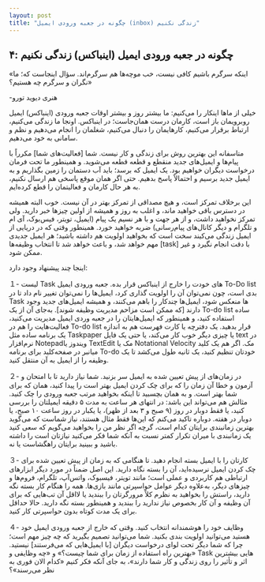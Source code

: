 ```yaml
---
layout: post
title: "چگونه در جعبه ورودی ایمیل (inbox) زندگی نکنیم"
---
```

۴: چگونه در جعبه ورودی ایمیل (اینباکس) زندگی نکنیم
------------------------------------------------

«اینکه سرگرم باشیم کافی نیست، خب موچه‌ها هم سرگرم‌اند. سؤال اینجاست که؛
ما نگران و سرگرم چه هستیم؟»

-هنری دیوید تورو

خیلی از ماها اینکار را می‌کنیم: ما بیشتر روز و بیشتر اوقات جعبه ورودی
(اینباکس) ایمیل روبرویمان باز است، کارمان درست همان‌جاست؛ در اینباکس.
اونجا ما زندگی می‌کنیم، ارتباط برقرار می‌کنیم، کارهایمان را دنبال
می‌کنیم، شغلمان را انجام می‌دهیم و نظم و سامانی به خود می‌دهیم.

متاسفانه این بهترین روش برای زندگی و کار نیست. شما \[فعالیت‌های شما\]
مکرراً با پیام‌ها و ایمیل‌های جدید منقطع و قطعه قطعه می‌شوید. و همینطور
ما تحت فرمان درخواست دیگران خواهیم بود. یک ایمیل که برسد؛ باید آب دستمان
را زمین بگذاریم و به ایمیل جدید برسیم و احتمالاً پاسخ بدهیم. حتی اگر
همان موقع پاسخی هم ارسال نکنیم، به هر حال کارمان و فعالیتمان را قطع
کرده‌ایم.

این برخلاف تمرکز است، و هیچ مصداقی از تمرکز بهتر در آن نیست. خوب البته
همیشه در دسترس باقی خواهید ماند، و اغلب به روز و همیشه از اولین چیزها
خبر دارید. ولی تمرکز نخواهید داشت، و از هر جهت و با هر نسیم یک پیام
(ایمیل، تویتر، فیس‌بوک، آی ام و تلگرام و دیگر کانال‌های پیام‌رسانی) ضربه
خواهید خورد. همینطور وقتی که در دریایی از ایمیل زندگی می‌کیند سخت است که
بخواهید اولویت هم داشته باشید؛ هر ایمیل جدیدی مهم خواهد شد، و باعث خواهد
شد تا انتخاب وظیفه‌ها \[task\] با دقت انجام نگیرد و غیر ممکن شود.

اینجا چند پیشنهاد وجود دارد:

１- لیست Task های خودت را خارج از اینباکس قرار بده. جعبه ورودی ایمیل
To-Do list بدی است، چون نمی‌توان آن را اولویت گذاری کرد، ایمیل‌ها را
نمی‌توان تغییر نام داد تا در Task ها منعکس شود، ایمیل‌ها چندکار را باهم
می‌کنند، و همیشه ایمیل‌های جدید وجود دارند \[که ممکن است مزاحم مدیریت
وظیفه شوند\]. به‌جای آن از یک To-do list ساده استفاده کنید، و همینطور که
ایمیل‌هایتان را در جعبه وردی ایمیل مدیریت می‌کنید، فعالیت‌هایت را هم در
To-do list قرار بدهید. یک دفترچه یا کارت فهرست هم به اندازه یک برنامه
ساده مثل Taskpaper یا چیزی دیگر خوب کار می‌کند، یا حتی یک فایل text در
نرم‌افزار Notepadویندوز یا TextEdit مک یا Notational Velocity مک. اگر هم
یک کلید میانبر در صفحه‌کلید برای برنامه To-do خودتان تنظیم کنید، یک
ثانیه طول می‌کشد تا یک وظیفه را از ایمیل به آن منتقل کنید.

２- در زمان‌های از پیش تعیین شده به ایمیل سر بزنید. شما نیاز دارید تا با
امتحان و آزمون و خطا آن زمان را که برای چک کردن ایمیل بهتر است را پیدا
کنید، همان که برای شما بهتر است. و به همان بچسبید تا اینکه بخواهید مرتب
جعبه ورودی را چک کنید. مثالش هم می‌تواند این باشد: در انتهای هر ساعت به
مدت ۵ دقیقه ایمیلتان را بررسی کنید، یا فقط دوبار در روز (۹ صبح و ۳ بعد
از ظهر)، یا یکبار در روز ساعت ۱۰ صبح، یا دوبار در هفته. دوباره تاکید
می‌کنم که این‌ها فقط مثال هستند، نیاز شماست که می‌گوید بهترین زمانبندی
برایتان کدام است، گرچه اگر نظر من را بخواهید می‌گویم که سعی کنید یک
زمانبندی با میران تکرار کمتر نسبت به آنکه شما فکر می‌کنید نیازتان است را
داشته باشید و ببینید برایتان راهگشاست یا نه.

３- کارتان را با ایمیل بسته انجام دهید. تا هنگامی که به زمان از پیش
تعیین شده برای چک کردن ایمیل نرسیده‌اید، آن را بسته نگاه دارید. این اصل
ضمناً در مورد دیگر ابزارهای ارتباطی هم کاربردی و عملی است؛ مانند تویتر،
فیسبوک، واتس‌آپ، تلگرام، فروم‌ها و چیزهای دیگر، به‌علاوه دیگر عوامل
حواسپرتی مانند بازی‌ها. همه را هنگام کار بسته نگه دارید، راستش را
بخواهید به نظرم کلاً مرورگرتان را ببندید یا لااقل آن تب‌هایی که برای آن
وظیفه و آن کار بخصوص نیاز ندارید را ببندید و همینطور بسته نگه دارید.
حالا حداقل برای یک مدت کوتاه بدون حواسپرتی کار کنید.

４- وظایف خود را هوشمندانه انتخاب کنید. وقتی که خارج از جعبه ورودی ایمیل
خود هستید می‌توانید اولویت بندی بکنید. شما می‌توانید تصمیم بگیرید که چه
چیز مهم است؛ چرا که شما دیگر تحت لوای درخواست دیگران \[با ایمیل‌هایی که
می‌فرستند\] نیستید. «بهترین راه استفاده از زمان برای شما چیست؟» و «چه
وظایفی و Task هایی بیشترین اثر و تأثیر را روی زندگی و کار شما دارند»، به
جای آنکه فکر کنیم «کدام الان فوری به نظر می‌رسند»؟

